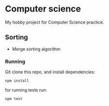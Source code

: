 # Computer science

My hobby project for Computer Science practice.

## Sorting
* Merge sorting algorithm

### Running
Git clone this repo, and install dependencies:
```js
npm install
```
for running tests run:
```js
npm test
```